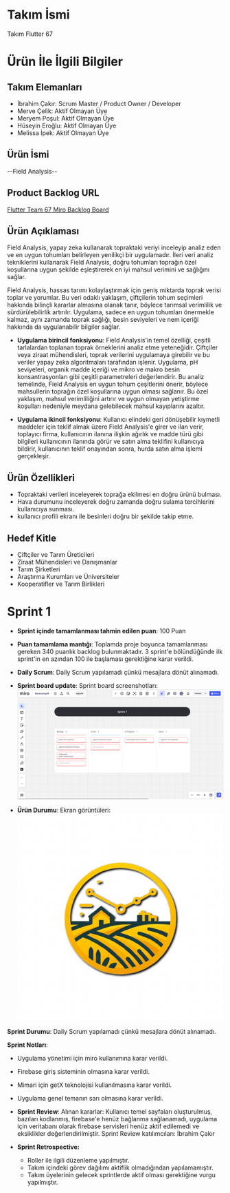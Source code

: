 # **Takım İsmi**

Takım Flutter 67

# Ürün İle İlgili Bilgiler

## Takım Elemanları
- İbrahim Çakır: Scrum Master / Product Owner / Developer
- Merve Çelik: Aktif Olmayan Üye
- Meryem Poşul: Aktif Olmayan Üye
- Hüseyin Eroğlu: Aktif Olmayan Üye
- Melissa İpek: Aktif Olmayan Üye

## Ürün İsmi

--Field Analysis--

## Product Backlog URL

[Flutter Team 67 Miro Backlog Board](https://miro.com/app/board/uXjVK1eTnxo=/)

## Ürün Açıklaması

Field Analysis, yapay zeka kullanarak topraktaki veriyi inceleyip analiz eden ve en uygun tohumları belirleyen yenilikçi bir uygulamadır. İleri veri analiz tekniklerini kullanarak Field Analysis, doğru tohumları toprağın özel koşullarına uygun şekilde eşleştirerek en iyi mahsul verimini ve sağlığını sağlar.

Field Analysis, hassas tarımı kolaylaştırmak için geniş miktarda toprak verisi toplar ve yorumlar. Bu veri odaklı yaklaşım, çiftçilerin tohum seçimleri hakkında bilinçli kararlar almasına olanak tanır, böylece tarımsal verimlilik ve sürdürülebilirlik artırılır. Uygulama, sadece en uygun tohumları önermekle kalmaz, aynı zamanda toprak sağlığı, besin seviyeleri ve nem içeriği hakkında da uygulanabilir bilgiler sağlar.


- **Uygulama birincil fonksiyonu**: Field Analysis'in temel özelliği, çeşitli tarlalardan toplanan toprak örneklerini analiz etme yeteneğidir. Çiftçiler veya ziraat mühendisleri, toprak verilerini uygulamaya girebilir ve bu veriler yapay zeka algoritmaları tarafından işlenir. Uygulama, pH seviyeleri, organik madde içeriği ve mikro ve makro besin konsantrasyonları gibi çeşitli parametreleri değerlendirir. Bu analiz temelinde, Field Analysis en uygun tohum çeşitlerini önerir, böylece mahsullerin toprağın özel koşullarına uygun olması sağlanır. Bu özel yaklaşım, mahsul verimliliğini artırır ve uygun olmayan yetiştirme koşulları nedeniyle meydana gelebilecek mahsul kayıplarını azaltır.

- **Uygulama ikincil fonksiyonu**: Kullanıcı elindeki geri dönüşebilir kıymetli maddeler için teklif almak üzere Field Analysis'e girer ve ilan verir, toplayıcı firma, kullanıcının ilanına ilişkin ağırlık ve madde türü gibi bilgileri kullanıcının ilanında görür ve satın alma teklifini kullanıcıya bildirir, kullanıcının teklif onayından sonra, hurda satın alma işlemi gerçekleşir.

## Ürün Özellikleri

- Topraktaki verileri inceleyerek toprağa ekilmesi en doğru ürünü bulması.
- Hava durumunu inceleyerek doğru zamanda doğru sulama tercihlerini kullanıcıya sunması.
- kullanıcı profili ekranı ile besinleri doğru bir şekilde takip etme.


## Hedef Kitle

- Çiftçiler ve Tarım Üreticileri
- Ziraat Mühendisleri ve Danışmanlar
- Tarım Şirketleri
- Araştırma Kurumları ve Üniversiteler
- Kooperatifler ve Tarım Birlikleri

# Sprint 1

- **Sprint içinde tamamlanması tahmin edilen puan**: 100 Puan


- **Puan tamamlama mantığı**: Toplamda proje boyunca tamamlanması gereken 340 puanlık backlog bulunmaktadır. 3 sprint'e bölündüğünde ilk sprint'in en azından 100 ile başlaması gerektiğine karar verildi.


- **Daily Scrum**: Daily Scrum yapılamadı çünkü mesajlara dönüt alınamadı.

- **Sprint board update**: Sprint board screenshotları: 
![Backlog 1](https://raw.githubusercontent.com/ipobeatz/Bootcamp2024/main/ProjectManagement/Sprint1/sprintboard.png) 

- **Ürün Durumu**: Ekran görüntüleri:
  ![Screenshot 1](https://github.com/ipobeatz/Bootcamp2024/blob/main/ProjectManagement/Sprint1/icon.png)

**Sprint Durumu**: Daily Scrum yapılamadı çünkü mesajlara dönüt alınamadı.

**Sprint Notları**:
- Uygulama yönetimi için miro kullanımına karar verildi.
- Firebase giriş sisteminin olmasına karar verildi.
- Mimari için getX teknolojisi kullanılmasına karar verildi.
- Uygulama genel temanın sarı olmasına karar verildi.

- **Sprint Review**: 
Alınan kararlar: Kullanıcı temel sayfaları oluşturulmuş, bazıları kodlanmış, firebase'e henüz bağlanma sağlanamadı, uygulama için veritabanı olarak firebase servisleri henüz aktif edilemedi ve eksiklikler değerlendirilmiştir. Sprint Review katılımcıları: İbrahim Çakır

- **Sprint Retrospective:**
  - Roller ile ilgili düzenleme yapılmıştır.
  - Takım içindeki görev dağılımı aktiflik olmadığından yapılamamıştır.
  - Takım üyelerinin gelecek sprintlerde aktif olması gerektiğine vurgu yapılmıştır.
 


